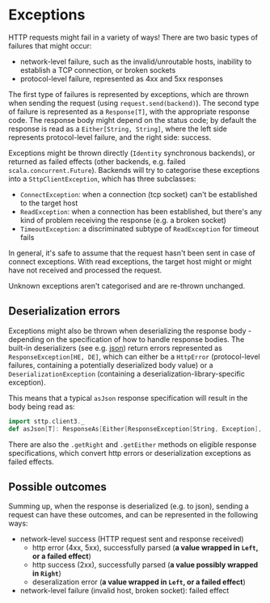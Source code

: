 # Exceptions

HTTP requests might fail in a variety of ways! There are two basic types of failures that might occur:

* network-level failure, such as the invalid/unroutable hosts, inability to establish a TCP connection, or broken sockets
* protocol-level failure, represented as 4xx and 5xx responses

The first type of failures is represented by exceptions, which are thrown when sending the request (using `request.send(backend)`). The second type of failure is represented as a `Response[T]`, with the appropriate response code. The response body might depend on the status code; by default the response is read as a `Either[String, String]`, where the left side represents protocol-level failure, and the right side: success.

Exceptions might be thrown directly (`Identity` synchronous backends), or returned as failed effects (other backends, e.g. failed `scala.concurrent.Future`). Backends will try to categorise these exceptions into a `SttpClientException`, which has three subclasses:

* `ConnectException`: when a connection (tcp socket) can't be established to the target host
* `ReadException`: when a connection has been established, but there's any kind of problem receiving the response (e.g. a broken socket)
* `TimeoutException`: a discriminated subtype of `ReadException` for timeout fails

In general, it's safe to assume that the request hasn't been sent in case of connect exceptions. With read exceptions, the target host might or might have not received and processed the request.

Unknown exceptions aren't categorised and are re-thrown unchanged.

## Deserialization errors

Exceptions might also be thrown when deserializing the response body - depending on the specification of how to handle response bodies. The built-in deserializers (see e.g. [json](../json.md)) return errors represented as `ResponseException[HE, DE]`, which can either be a `HttpError` (protocol-level failures, containing a potentially deserialized body value) or a `DeserializationException` (containing a deserialization-library-specific exception).

This means that a typical `asJson` response specification will result in the body being read as:

```scala
import sttp.client3._
def asJson[T]: ResponseAs[Either[ResponseException[String, Exception], T], Any] = ???
``` 

There are also the `.getRight` and `.getEither` methods on eligible response specifications, which convert http errors or deserialization exceptions as failed effects.

## Possible outcomes

Summing up, when the response is deserialized (e.g. to json), sending a request can have these outcomes, and can be represented in the following ways:

* network-level success (HTTP request sent and response received)
  * http error (4xx, 5xx), successfully parsed (**a value wrapped in `Left`, or a failed effect**)
  * http success (2xx), successfully parsed (**a value possibly wrapped in `Right`**)
  * deseralization error (**a value wrapped in `Left`, or a failed effect**)
* network-level failure (invalid host, broken socket): failed effect
